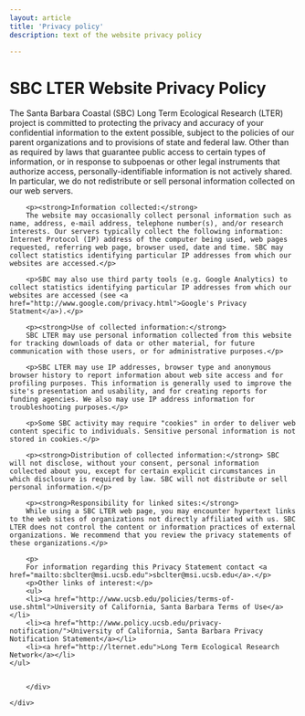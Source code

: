 ```yaml
---
layout: article
title: 'Privacy policy'
description: text of the website privacy policy

---
```


<h1>SBC LTER Website Privacy Policy</h1>
	
<!-- how to col: individual articles can vary the col widths; for full-width total should = 12. 
	col-md scales up (med to large desktops), and automatically stacks on phones and tablets (within the row). -->


<div id="main-container">
	<div class="row">
		<div>
		<p>The Santa Barbara Coastal (SBC) Long Term Ecological Research (LTER) project is committed to protecting the privacy and accuracy of your confidential information to the extent possible, subject to the policies of our parent organizations and to provisions of state and federal law. Other than as required by laws that guarantee public access to certain types of information, or in response to subpoenas or other legal instruments that authorize access, personally-identifiable information is not actively shared. In particular, we do not redistribute or sell personal information collected on our web servers.</p>

		<p><strong>Information collected:</strong>
		The website may occasionally collect personal information such as name, address, e-mail address, telephone number(s), and/or research interests. Our servers typically collect the following information: Internet Protocol (IP) address of the computer being used, web pages requested, referring web page, browser used, date and time. SBC may collect statistics identifying particular IP addresses from which our websites are accessed.</p>

		<p>SBC may also use third party tools (e.g. Google Analytics) to collect statistics identifying particular IP addresses from which our websites are accessed (see <a href="http://www.google.com/privacy.html">Google's Privacy Statment</a>).</p>

		<p><strong>Use of collected information:</strong>
		SBC LTER may use personal information collected from this website for tracking downloads of data or other material, for future communication with those users, or for administrative purposes.</p>

		<p>SBC LTER may use IP addresses, browser type and anonymous browser history to report information about web site access and for profiling purposes. This information is generally used to improve the site's presentation and usability, and for creating reports for funding agencies. We also may use IP address information for troubleshooting purposes.</p>

		<p>Some SBC activity may require "cookies" in order to deliver web content specific to individuals. Sensitive personal information is not stored in cookies.</p>

		<p><strong>Distribution of collected information:</strong> SBC will not disclose, without your consent, personal information collected about you, except for certain explicit circumstances in which disclosure is required by law. SBC will not distribute or sell personal information.</p>

		<p><strong>Responsibility for linked sites:</strong>
		While using a SBC LTER web page, you may encounter hypertext links to the web sites of organizations not directly affiliated with us. SBC LTER does not control the content or information practices of external organizations. We recommend that you review the privacy statements of these organizations.</p>

		<p>
		For information regarding this Privacy Statement contact <a href="mailto:sbclter@msi.ucsb.edu">sbclter@msi.ucsb.edu</a>.</p>
		<p>Other links of interest:</p>
		<ul>
		<li><a href="http://www.ucsb.edu/policies/terms-of-use.shtml">University of California, Santa Barbara Terms of Use</a></li>
		<li><a href="http://www.policy.ucsb.edu/privacy-notification/">University of California, Santa Barbara Privacy Notification Statement</a></li>
		<li><a href="http://lternet.edu">Long Term Ecological Research Network</a></li>
	</ul>
	

		</div>
		
    </div>
</div>
